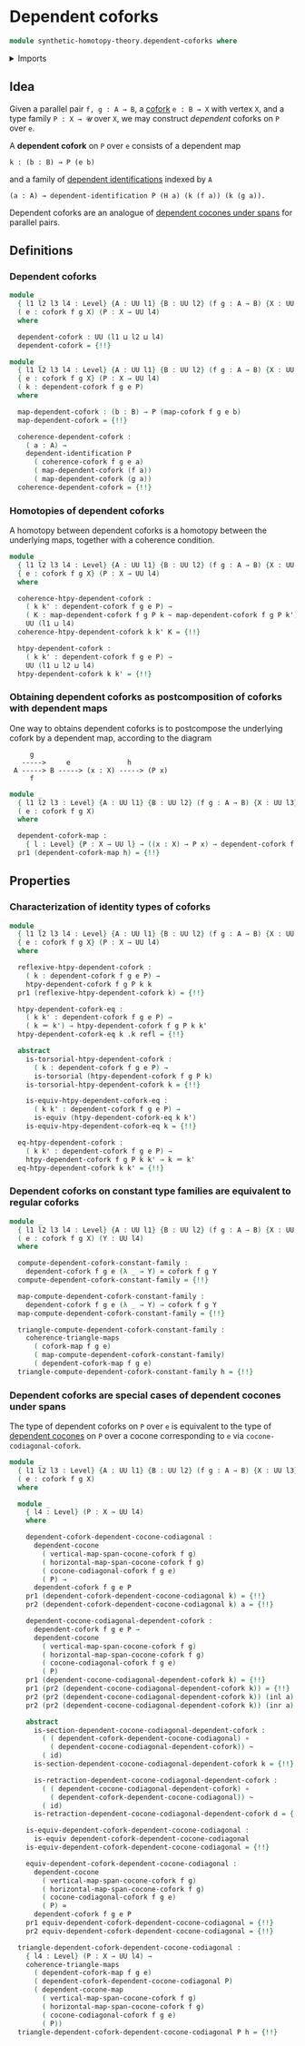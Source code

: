 # Dependent coforks

```agda
module synthetic-homotopy-theory.dependent-coforks where
```

<details><summary>Imports</summary>

```agda
open import foundation.action-on-identifications-dependent-functions
open import foundation.action-on-identifications-functions
open import foundation.commuting-triangles-of-maps
open import foundation.constant-type-families
open import foundation.coproduct-types
open import foundation.dependent-identifications
open import foundation.dependent-pair-types
open import foundation.equivalences
open import foundation.function-types
open import foundation.functoriality-dependent-function-types
open import foundation.functoriality-dependent-pair-types
open import foundation.fundamental-theorem-of-identity-types
open import foundation.homotopies
open import foundation.homotopy-induction
open import foundation.identity-types
open import foundation.structure-identity-principle
open import foundation.torsorial-type-families
open import foundation.transport-along-identifications
open import foundation.universe-levels

open import synthetic-homotopy-theory.coforks
open import synthetic-homotopy-theory.dependent-cocones-under-spans
```

</details>

## Idea

Given a parallel pair `f, g : A → B`, a
[cofork](synthetic-homotopy-theory.coforks.md) `e : B → X` with vertex `X`, and
a type family `P : X → 𝓤` over `X`, we may construct _dependent_ coforks on `P`
over `e`.

A **dependent cofork** on `P` over `e` consists of a dependent map

```text
k : (b : B) → P (e b)
```

and a family of
[dependent identifications](foundation.dependent-identifications.md) indexed by
`A`

```text
(a : A) → dependent-identification P (H a) (k (f a)) (k (g a)).
```

Dependent coforks are an analogue of
[dependent cocones under spans](synthetic-homotopy-theory.dependent-cocones-under-spans.md)
for parallel pairs.

## Definitions

### Dependent coforks

```agda
module _
  { l1 l2 l3 l4 : Level} {A : UU l1} {B : UU l2} (f g : A → B) {X : UU l3}
  ( e : cofork f g X) (P : X → UU l4)
  where

  dependent-cofork : UU (l1 ⊔ l2 ⊔ l4)
  dependent-cofork = {!!}

module _
  { l1 l2 l3 l4 : Level} {A : UU l1} {B : UU l2} (f g : A → B) {X : UU l3}
  { e : cofork f g X} (P : X → UU l4)
  ( k : dependent-cofork f g e P)
  where

  map-dependent-cofork : (b : B) → P (map-cofork f g e b)
  map-dependent-cofork = {!!}

  coherence-dependent-cofork :
    ( a : A) →
    dependent-identification P
      ( coherence-cofork f g e a)
      ( map-dependent-cofork (f a))
      ( map-dependent-cofork (g a))
  coherence-dependent-cofork = {!!}
```

### Homotopies of dependent coforks

A homotopy between dependent coforks is a homotopy between the underlying maps,
together with a coherence condition.

```agda
module _
  { l1 l2 l3 l4 : Level} {A : UU l1} {B : UU l2} (f g : A → B) {X : UU l3}
  { e : cofork f g X} (P : X → UU l4)
  where

  coherence-htpy-dependent-cofork :
    ( k k' : dependent-cofork f g e P) →
    ( K : map-dependent-cofork f g P k ~ map-dependent-cofork f g P k') →
    UU (l1 ⊔ l4)
  coherence-htpy-dependent-cofork k k' K = {!!}

  htpy-dependent-cofork :
    ( k k' : dependent-cofork f g e P) →
    UU (l1 ⊔ l2 ⊔ l4)
  htpy-dependent-cofork k k' = {!!}
```

### Obtaining dependent coforks as postcomposition of coforks with dependent maps

One way to obtains dependent coforks is to postcompose the underlying cofork by
a dependent map, according to the diagram

```text
     g
   ----->     e              h
 A -----> B -----> (x : X) -----> (P x)
     f
```

```agda
module _
  { l1 l2 l3 : Level} {A : UU l1} {B : UU l2} (f g : A → B) {X : UU l3}
  ( e : cofork f g X)
  where

  dependent-cofork-map :
    { l : Level} {P : X → UU l} → ((x : X) → P x) → dependent-cofork f g e P
  pr1 (dependent-cofork-map h) = {!!}
```

## Properties

### Characterization of identity types of coforks

```agda
module _
  { l1 l2 l3 l4 : Level} {A : UU l1} {B : UU l2} (f g : A → B) {X : UU l3}
  { e : cofork f g X} (P : X → UU l4)
  where

  reflexive-htpy-dependent-cofork :
    ( k : dependent-cofork f g e P) →
    htpy-dependent-cofork f g P k k
  pr1 (reflexive-htpy-dependent-cofork k) = {!!}

  htpy-dependent-cofork-eq :
    ( k k' : dependent-cofork f g e P) →
    ( k ＝ k') → htpy-dependent-cofork f g P k k'
  htpy-dependent-cofork-eq k .k refl = {!!}

  abstract
    is-torsorial-htpy-dependent-cofork :
      ( k : dependent-cofork f g e P) →
      is-torsorial (htpy-dependent-cofork f g P k)
    is-torsorial-htpy-dependent-cofork k = {!!}

    is-equiv-htpy-dependent-cofork-eq :
      ( k k' : dependent-cofork f g e P) →
      is-equiv (htpy-dependent-cofork-eq k k')
    is-equiv-htpy-dependent-cofork-eq k = {!!}

  eq-htpy-dependent-cofork :
    ( k k' : dependent-cofork f g e P) →
    htpy-dependent-cofork f g P k k' → k ＝ k'
  eq-htpy-dependent-cofork k k' = {!!}
```

### Dependent coforks on constant type families are equivalent to regular coforks

```agda
module _
  { l1 l2 l3 l4 : Level} {A : UU l1} {B : UU l2} (f g : A → B) {X : UU l3}
  ( e : cofork f g X) (Y : UU l4)
  where

  compute-dependent-cofork-constant-family :
    dependent-cofork f g e (λ _ → Y) ≃ cofork f g Y
  compute-dependent-cofork-constant-family = {!!}

  map-compute-dependent-cofork-constant-family :
    dependent-cofork f g e (λ _ → Y) → cofork f g Y
  map-compute-dependent-cofork-constant-family = {!!}

  triangle-compute-dependent-cofork-constant-family :
    coherence-triangle-maps
      ( cofork-map f g e)
      ( map-compute-dependent-cofork-constant-family)
      ( dependent-cofork-map f g e)
  triangle-compute-dependent-cofork-constant-family h = {!!}
```

### Dependent coforks are special cases of dependent cocones under spans

The type of dependent coforks on `P` over `e` is equivalent to the type of
[dependent cocones](synthetic-homotopy-theory.dependent-cocones-under-spans.md)
on `P` over a cocone corresponding to `e` via `cocone-codiagonal-cofork`.

```agda
module _
  { l1 l2 l3 : Level} {A : UU l1} {B : UU l2} (f g : A → B) {X : UU l3}
  ( e : cofork f g X)
  where

  module _
    { l4 : Level} (P : X → UU l4)
    where

    dependent-cofork-dependent-cocone-codiagonal :
      dependent-cocone
        ( vertical-map-span-cocone-cofork f g)
        ( horizontal-map-span-cocone-cofork f g)
        ( cocone-codiagonal-cofork f g e)
        ( P) →
      dependent-cofork f g e P
    pr1 (dependent-cofork-dependent-cocone-codiagonal k) = {!!}
    pr2 (dependent-cofork-dependent-cocone-codiagonal k) a = {!!}

    dependent-cocone-codiagonal-dependent-cofork :
      dependent-cofork f g e P →
      dependent-cocone
        ( vertical-map-span-cocone-cofork f g)
        ( horizontal-map-span-cocone-cofork f g)
        ( cocone-codiagonal-cofork f g e)
        ( P)
    pr1 (dependent-cocone-codiagonal-dependent-cofork k) = {!!}
    pr1 (pr2 (dependent-cocone-codiagonal-dependent-cofork k)) = {!!}
    pr2 (pr2 (dependent-cocone-codiagonal-dependent-cofork k)) (inl a) = {!!}
    pr2 (pr2 (dependent-cocone-codiagonal-dependent-cofork k)) (inr a) = {!!}

    abstract
      is-section-dependent-cocone-codiagonal-dependent-cofork :
        ( ( dependent-cofork-dependent-cocone-codiagonal) ∘
          ( dependent-cocone-codiagonal-dependent-cofork)) ~
        ( id)
      is-section-dependent-cocone-codiagonal-dependent-cofork k = {!!}

      is-retraction-dependent-cocone-codiagonal-dependent-cofork :
        ( ( dependent-cocone-codiagonal-dependent-cofork) ∘
          ( dependent-cofork-dependent-cocone-codiagonal)) ~
        ( id)
      is-retraction-dependent-cocone-codiagonal-dependent-cofork d = {!!}

    is-equiv-dependent-cofork-dependent-cocone-codiagonal :
      is-equiv dependent-cofork-dependent-cocone-codiagonal
    is-equiv-dependent-cofork-dependent-cocone-codiagonal = {!!}

    equiv-dependent-cofork-dependent-cocone-codiagonal :
      dependent-cocone
        ( vertical-map-span-cocone-cofork f g)
        ( horizontal-map-span-cocone-cofork f g)
        ( cocone-codiagonal-cofork f g e)
        ( P) ≃
      dependent-cofork f g e P
    pr1 equiv-dependent-cofork-dependent-cocone-codiagonal = {!!}
    pr2 equiv-dependent-cofork-dependent-cocone-codiagonal = {!!}

  triangle-dependent-cofork-dependent-cocone-codiagonal :
    { l4 : Level} (P : X → UU l4) →
    coherence-triangle-maps
      ( dependent-cofork-map f g e)
      ( dependent-cofork-dependent-cocone-codiagonal P)
      ( dependent-cocone-map
        ( vertical-map-span-cocone-cofork f g)
        ( horizontal-map-span-cocone-cofork f g)
        ( cocone-codiagonal-cofork f g e)
        ( P))
  triangle-dependent-cofork-dependent-cocone-codiagonal P h = {!!}
```
